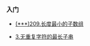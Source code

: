 ### 入门

- [(***)209.长度最小的子数组](..\..\list\209.长度最小的子数组.md)

- [3.无重复字符的最长子串](..\..\list\3.无重复字符的最长子串.md)